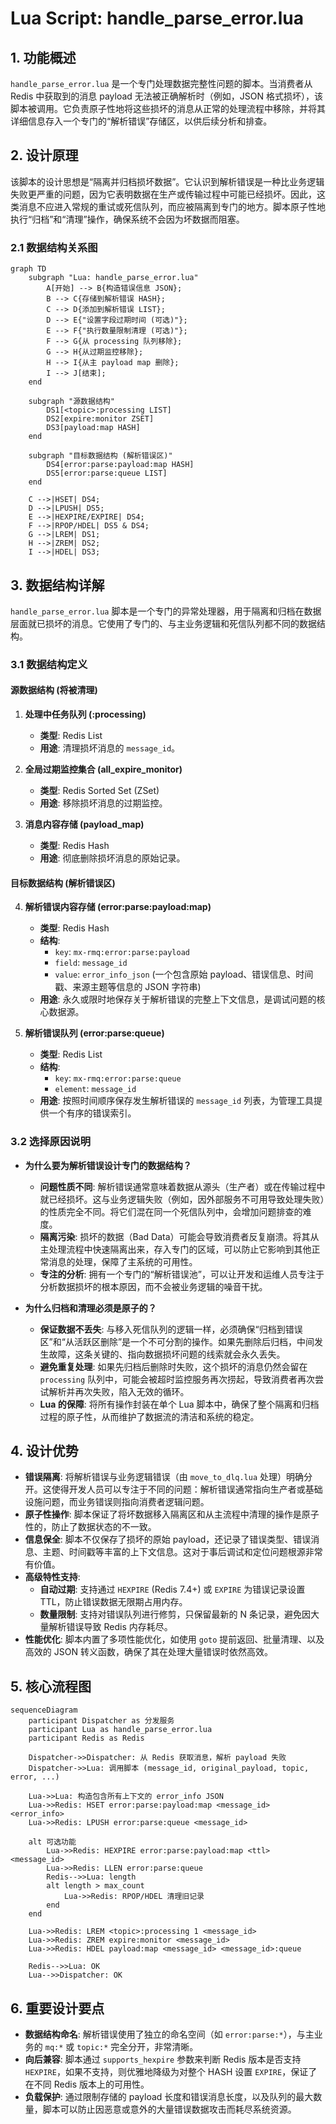 # Lua Script: handle_parse_error.lua

## 1. 功能概述

`handle_parse_error.lua` 是一个专门处理数据完整性问题的脚本。当消费者从 Redis 中获取到的消息 payload 无法被正确解析时（例如，JSON 格式损坏），该脚本被调用。它负责原子性地将这些损坏的消息从正常的处理流程中移除，并将其详细信息存入一个专门的“解析错误”存储区，以供后续分析和排查。

## 2. 设计原理

该脚本的设计思想是“隔离并归档损坏数据”。它认识到解析错误是一种比业务逻辑失败更严重的问题，因为它表明数据在生产或传输过程中可能已经损坏。因此，这类消息不应进入常规的重试或死信队列，而应被隔离到专门的地方。脚本原子性地执行“归档”和“清理”操作，确保系统不会因为坏数据而阻塞。

### 2.1 数据结构关系图

```mermaid
graph TD
    subgraph "Lua: handle_parse_error.lua"
        A[开始] --> B{构造错误信息 JSON};
        B --> C{存储到解析错误 HASH};
        C --> D{添加到解析错误 LIST};
        D --> E{"设置字段过期时间 (可选)"};
        E --> F{"执行数量限制清理 (可选)"};
        F --> G{从 processing 队列移除};
        G --> H{从过期监控移除};
        H --> I{从主 payload map 删除};
        I --> J[结束];
    end

    subgraph "源数据结构"
        DS1[<topic>:processing LIST]
        DS2[expire:monitor ZSET]
        DS3[payload:map HASH]
    end

    subgraph "目标数据结构 (解析错误区)"
        DS4[error:parse:payload:map HASH]
        DS5[error:parse:queue LIST]
    end

    C -->|HSET| DS4;
    D -->|LPUSH| DS5;
    E -->|HEXPIRE/EXPIRE| DS4;
    F -->|RPOP/HDEL| DS5 & DS4;
    G -->|LREM| DS1;
    H -->|ZREM| DS2;
    I -->|HDEL| DS3;
```

## 3. 数据结构详解

`handle_parse_error.lua` 脚本是一个专门的异常处理器，用于隔离和归档在数据层面就已损坏的消息。它使用了专门的、与主业务逻辑和死信队列都不同的数据结构。

### 3.1 数据结构定义

#### 源数据结构 (将被清理)

1.  **处理中任务队列 (<topic>:processing)**
    *   **类型**: Redis List
    *   **用途**: 清理损坏消息的 `message_id`。

2.  **全局过期监控集合 (all_expire_monitor)**
    *   **类型**: Redis Sorted Set (ZSet)
    *   **用途**: 移除损坏消息的过期监控。

3.  **消息内容存储 (payload_map)**
    *   **类型**: Redis Hash
    *   **用途**: 彻底删除损坏消息的原始记录。

#### 目标数据结构 (解析错误区)

4.  **解析错误内容存储 (error:parse:payload:map)**
    *   **类型**: Redis Hash
    *   **结构**:
        *   `key`: `mx-rmq:error:parse:payload`
        *   `field`: `message_id`
        *   `value`: `error_info_json` (一个包含原始 payload、错误信息、时间戳、来源主题等信息的 JSON 字符串)
    *   **用途**: 永久或限时地保存关于解析错误的完整上下文信息，是调试问题的核心数据源。

5.  **解析错误队列 (error:parse:queue)**
    *   **类型**: Redis List
    *   **结构**:
        *   `key`: `mx-rmq:error:parse:queue`
        *   `element`: `message_id`
    *   **用途**: 按照时间顺序保存发生解析错误的 `message_id` 列表，为管理工具提供一个有序的错误索引。

### 3.2 选择原因说明

*   **为什么要为解析错误设计专门的数据结构？**
    *   **问题性质不同**: 解析错误通常意味着数据从源头（生产者）或在传输过程中就已经损坏。这与业务逻辑失败（例如，因外部服务不可用导致处理失败）的性质完全不同。将它们混在同一个死信队列中，会增加问题排查的难度。
    *   **隔离污染**: 损坏的数据（Bad Data）可能会导致消费者反复崩溃。将其从主处理流程中快速隔离出来，存入专门的区域，可以防止它影响到其他正常消息的处理，保障了主系统的可用性。
    *   **专注的分析**: 拥有一个专门的“解析错误池”，可以让开发和运维人员专注于分析数据损坏的根本原因，而不会被业务逻辑的噪音干扰。

*   **为什么归档和清理必须是原子的？**
    *   **保证数据不丢失**: 与移入死信队列的逻辑一样，必须确保“归档到错误区”和“从活跃区删除”是一个不可分割的操作。如果先删除后归档，中间发生故障，这条关键的、指向数据损坏问题的线索就会永久丢失。
    *   **避免重复处理**: 如果先归档后删除时失败，这个损坏的消息仍然会留在 `processing` 队列中，可能会被超时监控服务再次捞起，导致消费者再次尝试解析并再次失败，陷入无效的循环。
    *   **Lua 的保障**: 将所有操作封装在单个 Lua 脚本中，确保了整个隔离和归档过程的原子性，从而维护了数据流的清洁和系统的稳定。

## 4. 设计优势

- **错误隔离**: 将解析错误与业务逻辑错误（由 `move_to_dlq.lua` 处理）明确分开。这使得开发人员可以专注于不同的问题：解析错误通常指向生产者或基础设施问题，而业务错误则指向消费者逻辑问题。
- **原子性操作**: 脚本保证了将坏数据移入隔离区和从主流程中清理的操作是原子性的，防止了数据状态的不一致。
- **信息保全**: 脚本不仅保存了损坏的原始 payload，还记录了错误类型、错误消息、主题、时间戳等丰富的上下文信息。这对于事后调试和定位问题根源非常有价值。
- **高级特性支持**: 
    - **自动过期**: 支持通过 `HEXPIRE` (Redis 7.4+) 或 `EXPIRE` 为错误记录设置 TTL，防止错误数据无限期占用内存。
    - **数量限制**: 支持对错误队列进行修剪，只保留最新的 N 条记录，避免因大量解析错误导致 Redis 内存耗尽。
- **性能优化**: 脚本内置了多项性能优化，如使用 `goto` 提前返回、批量清理、以及高效的 JSON 转义函数，确保了其在处理大量错误时依然高效。

## 5. 核心流程图

```mermaid
sequenceDiagram
    participant Dispatcher as 分发服务
    participant Lua as handle_parse_error.lua
    participant Redis as Redis

    Dispatcher->>Dispatcher: 从 Redis 获取消息，解析 payload 失败
    Dispatcher->>Lua: 调用脚本 (message_id, original_payload, topic, error, ...)

    Lua->>Lua: 构造包含所有上下文的 error_info JSON
    Lua->>Redis: HSET error:parse:payload:map <message_id> <error_info>
    Lua->>Redis: LPUSH error:parse:queue <message_id>

    alt 可选功能
        Lua->>Redis: HEXPIRE error:parse:payload:map <ttl> <message_id>
        Lua->>Redis: LLEN error:parse:queue
        Redis-->>Lua: length
        alt length > max_count
            Lua->>Redis: RPOP/HDEL 清理旧记录
        end
    end

    Lua->>Redis: LREM <topic>:processing 1 <message_id>
    Lua->>Redis: ZREM expire:monitor <message_id>
    Lua->>Redis: HDEL payload:map <message_id> <message_id>:queue

    Redis-->>Lua: OK
    Lua-->>Dispatcher: OK
```

## 6. 重要设计要点

- **数据结构命名**: 解析错误使用了独立的命名空间（如 `error:parse:*`），与主业务的 `mq:*` 或 `topic:*` 完全分开，非常清晰。
- **向后兼容**: 脚本通过 `supports_hexpire` 参数来判断 Redis 版本是否支持 `HEXPIRE`，如果不支持，则优雅地降级为对整个 HASH 设置 `EXPIRE`，保证了在不同 Redis 版本上的可用性。
- **负载保护**: 通过限制存储的 payload 长度和错误消息长度，以及队列的最大数量，脚本可以防止因恶意或意外的大量错误数据攻击而耗尽系统资源。
